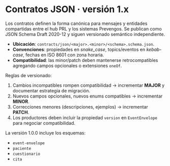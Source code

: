 # Contratos JSON · versión 1.x

Los contratos definen la forma canónica para mensajes y entidades compartidas entre el hub PRL y los sistemas Prevengos. Se publican como JSON Schema Draft 2020-12 y siguen versionado semántico independiente.

- **Ubicación**: `contracts/json/<major>.<minor>/<schema>.schema.json`.
- **Convenciones**: propiedades en *snake_case*, topics/eventos en *kebab-case*, fechas en ISO 8601 con zona horaria.
- **Compatibilidad**: las minor/patch deben mantenerse retrocompatibles agregando campos opcionales o extensiones `oneOf`.

Reglas de versionado:

1. Cambios incompatibles rompen compatibilidad → incrementar **MAJOR** y documentar estrategia de migración.
2. Nuevos campos opcionales, nuevos enums compatibles → incrementar **MINOR**.
3. Correcciones menores (descripciones, ejemplos) → incrementar **PATCH**.
4. Los productores deben incluir la propiedad `version` en `EventEnvelope` para negociar compatibilidad.

La versión 1.0.0 incluye los esquemas:

- `event-envelope`
- `paciente`
- `cuestionario`
- `cita`
